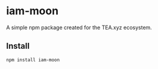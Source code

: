 # iam-moon

A simple npm package created for the TEA.xyz ecosystem.

## Install

```bash
npm install iam-moon
